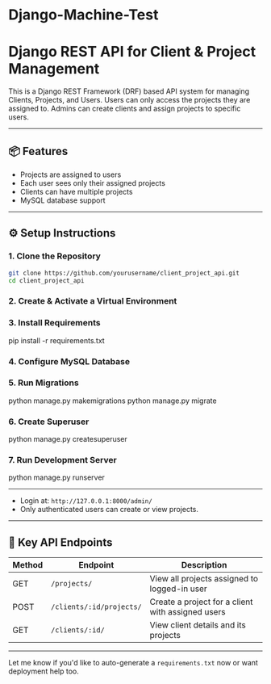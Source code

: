 # Django-Machine-Test

# Django REST API for Client & Project Management

This is a Django REST Framework (DRF) based API system for managing Clients, Projects, and Users. Users can only access the projects they are assigned to. Admins can create clients and assign projects to specific users.

---

## 📦 Features

- Projects are assigned to users
- Each user sees only their assigned projects
- Clients can have multiple projects
- MySQL database support

---

## ⚙️ Setup Instructions

### 1. Clone the Repository
```bash
git clone https://github.com/yourusername/client_project_api.git
cd client_project_api
````

### 2. Create & Activate a Virtual Environment

### 3. Install Requirements

pip install -r requirements.txt

### 4. Configure MySQL Database

### 5. Run Migrations

python manage.py makemigrations
python manage.py migrate

### 6. Create Superuser

python manage.py createsuperuser

### 7. Run Development Server

python manage.py runserver

---

* Login at: `http://127.0.0.1:8000/admin/`
* Only authenticated users can create or view projects.

---

## 🔗 Key API Endpoints

| Method | Endpoint                 | Description                                       |
| ------ | ------------------------ | ------------------------------------------------- |
| GET    | `/projects/`             | View all projects assigned to logged-in user      |
| POST   | `/clients/:id/projects/` | Create a project for a client with assigned users |
| GET    | `/clients/:id/`          | View client details and its projects              |

---


Let me know if you'd like to auto-generate a `requirements.txt` now or want deployment help too.
```
